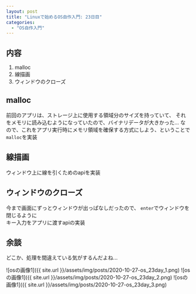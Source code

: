 ```yaml
---
layout: post
title: "Linuxで始めるOS自作入門: 23日目"
categories:
  - "OS自作入門"
---
```


## 内容
1. malloc
1. 線描画
1. ウィンドウのクローズ

## malloc
前回のアプリは、ストレージ上に使用する領域分のサイズを持っていて、
それをメモリに読み込むようになっていたので、バイナリデータが大きかった...
なので、これをアプリ実行時にメモリ領域を確保する方式にしよう、ということで
`malloc`を実装

## 線描画
ウィンドウ上に線を引くためのapiを実装

## ウィンドウのクローズ
今まで画面にずっとウィンドウが出っぱなしだったので、
`enter`でウィンドウを閉じるように  
キー入力をアプリに渡すapiの実装

## 余談
どこか、処理を間違えている気がするんだよね...

![osの画像1]({{ site.url }}/assets/img/posts/2020-10-27-os_23day_1.png)
![osの画像1]({{ site.url }}/assets/img/posts/2020-10-27-os_23day_2.png)
![osの画像1]({{ site.url }}/assets/img/posts/2020-10-27-os_23day_3.png)
